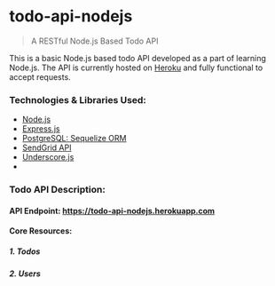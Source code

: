 # todo-api-nodejs

> A RESTful Node.js Based Todo API

This is a basic Node.js based todo API developed as a part of learning Node.js. The API is currently hosted on [Heroku](http://todo-api-nodejs.herokuapp.com) and fully functional to accept requests.

### Technologies & Libraries Used:
* [Node.js](https://nodejs.org/en/) 
* [Express.js](http://expressjs.com) 
* [PostgreSQL: Sequelize ORM](http://docs.sequelizejs.com/en/latest/) 
* [SendGrid API](https://sendgrid.com/docs/Integrate/Code_Examples/nodejs.html)
* [Underscore.js](http://underscorejs.org)
* 

### Todo API Description:
#### API Endpoint: https://todo-api-nodejs.herokuapp.com

#### Core Resources:
##### 1. Todos

##### 2. Users







